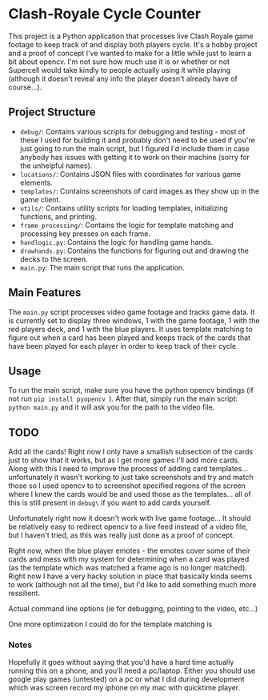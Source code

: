 # Clash-Royale Cycle Counter

This project is a Python application that processes live Clash Royale game footage to keep track of and display both players cycle. It's a hobby project and a proof of concept I've wanted to make for a little while just to learn a bit about opencv. I'm not sure how much use it is or whether or not Supercell would take kindly to people actually using it while playing (although it doesn't reveal any info the player doesn't already have of course...).

## Project Structure


- `debug/`: Contains various scripts for debugging and testing - most of these I used for building it and probably don't need to be used if you're just going to run the main script, but I figured I'd include them in case anybody has issues with getting it to work on their machine (sorry for the unhelpful names).
- `locations/`: Contains JSON files with coordinates for various game elements.
- `templates/`: Contains screenshots of card images as they show up in the game client.
- `utils/`: Contains utility scripts for loading templates, initializing functions, and printing.
- `frame_processing/`: Contains the logic for template matching and processing key presses on each frame.
- `handlogic.py`: Contains the logic for handling game hands.
- `drawhands.py`: Contains the functions for figuring out and drawing the decks to the screen.
- `main.py`: The main script that runs the application.
## Main Features

The `main.py` script processes video game footage and tracks game data. It is currently set to display three windows, 1 with the game footage, 1 with the red players deck, and 1 with the blue players. It uses template matching to figure out when a card has been played and keeps track of the cards that have been played for each player in order to keep track of their cycle.

## Usage

To run the main script, make sure you have the python opencv bindings (if not run ```pip install pyopencv ```). After that, simply run the main script: ```python main.py``` and it will ask you for the path to the video file. 

## TODO


Add all the cards! Right now I only have a smallish subsection of the cards just to show that it works, but as I get more games I'll add more cards. Along with this I need to improve the process of adding card templates... unfortunately it wasn't working to just take screenshots and try and match those so I used opencv to to screenshot specified regions of the screen where I knew the cards would be and used those as the templates... all of this is still present in `debug\` if you want to add cards yourself. 

Unfortunately right now it doesn't work with live game footage... It should be relatively easy to redirect opencv to a live feed instead of a video file, but I haven't tried, as this was really just done as a proof of concept. 

Right now, when the blue player emotes - the emotes cover some of their cards and mess with my system for determining when a card was played (as the template which was matched a frame ago is no longer matched). Right now I have a very hacky solution in place that basically kinda seems to work (although not all the time), but I'd like to add something much more ressilient. 

Actual command line options (ie for debugging, pointing to the video, etc...)

One more optimization I could do for the template matching is 

### Notes

Hopefully it goes without saying that you'd have a hard time actually running this on a phone, and you'll need a pc/laptop. Either you should use google play games (untested) on a pc or what I did during development which was screen record my iphone on my mac with quicktime player.